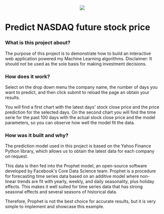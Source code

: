 <h1 align="center"><img src="https://github.com/algerza/flask_prophet_web_app/blob/main/flask_nasdaq.gif?raw=true"/></h1>

# Predict NASDAQ future stock price

### What is this project about?
The purpose of this project is to demonstrate how to build an interactive web application powered my Machine Learning algorithms. 
Disclaimer: It should not be used as the sole basis for making investment decisions.

### How does it work?
Select on the drop down menu the company name, the number of days you want to predict, and then click submit to reload the page an obtain your results.

You will find a first chart with the latest days' stock close price and the price prediction for the selected days. On the second chart you will find the time serie for the past 100 days with the actual stock close price and the model parameters, so you can observe how well the model fit the data.


### How was it built and why?
The prediction model used in this project is based on the Yahoo Finance Python library, which allows us to obtain the latest data for each company on request. 

This data is then fed into the Prophet model, an open-source software developed by Facebook's Core Data Science team. Prophet is a procedure for forecasting time series data based on an additive model where non-linear trends are fit with yearly, weekly, and daily seasonality, plus holiday effects. This makes it well suited for time series data that has strong seasonal effects and several seasons of historical data.

Therefore, Prophet is not the best choice for accurate results, but it is very simple to implement and showcase this example.

